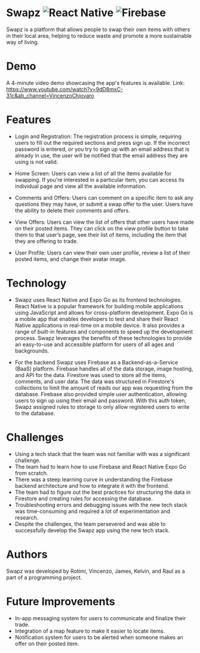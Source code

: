 # Swapz ![React Native](https://img.shields.io/badge/react_native-%2320232a.svg?style=for-the-badge&logo=react&logoColor=%2361DAFB) ![Firebase](https://img.shields.io/badge/firebase-%23039BE5.svg?style=for-the-badge&logo=firebase)

Swapz is a platform that allows people to swap their own items with others in their local area, helping to reduce waste and promote a more sustainable way of living.

# Demo

A 4-minute video demo showcasing the app's features is available.
Link: https://www.youtube.com/watch?v=9dD8mxC-31c&ab_channel=VincenzoChiovaro

# Features

- Login and Registration: The registration process is simple, requiring users to fill out the required sections and press sign up. If the incorrect password is entered, or you try to sign up with an email address that is already in use, the user will be notified that the email address they are using is not valid.

- Home Screen: Users can view a list of all the items available for swapping. If you're interested in a particular item, you can access its individual page and view all the available information.

- Comments and Offers: Users can comment on a specific item to ask any questions they may have, or submit a swap offer to the user. Users have the ability to delete their comments and offers.

- View Offers: Users can view the list of offers that other users have made on their posted items. They can click on the view profile button to take them to that user’s page, see their list of items, including the item that they are offering to trade.

- User Profile: Users can view their own user profile, review a list of their posted items, and change their avatar image.

# Technology

- Swapz uses React Native and Expo Go as its frontend technologies. React Native is a popular framework for building mobile applications using JavaScript and allows for cross-platform development. Expo Go is a mobile app that enables developers to test and share their React Native applications in real-time on a mobile device.
  It also provides a range of built-in features and components to speed up the development process. Swapz leverages the benefits of these technologies to provide an easy-to-use and accessible platform for users of all ages and backgrounds.

- For the backend Swapz uses Firebase as a Backend-as-a-Service (BaaS) platform. Firebase handles all of the data storage, image hosting, and API for the data. Firestore was used to store all the items, comments, and user data. The data was structured in Firestore's collections to limit the amount of reads our app was requesting from the database.
  Firebase also provided simple user authentication, allowing users to sign up using their email and password. With this auth token, Swapz assigned rules to storage to only allow registered users to write to the database.

# Challenges

- Using a tech stack that the team was not familiar with was a significant challenge.
- The team had to learn how to use Firebase and React Native Expo Go from scratch.
- There was a steep learning curve in understanding the Firebase backend architecture and how to integrate it with the frontend.
- The team had to figure out the best practices for structuring the data in Firestore and creating rules for accessing the database.
- Troubleshooting errors and debugging issues with the new tech stack was time-consuming and required a lot of experimentation and research.
- Despite the challenges, the team persevered and was able to successfully develop the Swapz app using the new tech stack.

# Authors

Swapz was developed by Rotimi, Vincenzo, James, Kelvin, and Raul as a part of a programming project.

# Future Improvements

- In-app messaging system for users to communicate and finalize their trade.
- Integration of a map feature to make it easier to locate items.
- Notification system for users to be alerted when someone makes an offer on their posted item.
